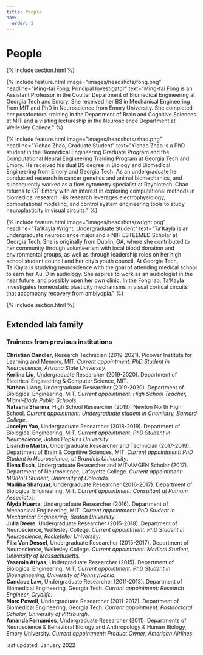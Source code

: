 ```yaml
---
title: People
nav:
  order: 2
---
```


# <i class="fas fa-users"></i>People

{% include section.html %}

{%
  include feature.html
  image="images/headshots/fong.png"
  headline="Ming-fai Fong, Principal Investigator"
  text="Ming-fai Fong is an Assistant Professor in the Coulter Department of Biomedical Engineering at Georgia Tech and Emory.  She received her BS in Mechanical Engineering from MIT and PhD in Neuroscience from Emory University.  She completed her postdoctoral training in the Department of Brain and Cognitive Sciences at MIT and a visiting lectureship in the Neuroscience Department at Wellesley College."
%}

{%
  include feature.html
  image="images/headshots/zhao.png"
  headline="Yichao Zhao, Graduate Student"
  text="Yichao Zhao is a PhD student in the Biomedical Engineering Graduate Program and the Computational Neural Engineering Training Program at Georgia Tech and Emory.  He received his dual BS degree in Biology and Biomedical Engineering from Emory and Georgia Tech. As an undergraduate he conducted research in cancer genetics and animal biomechanics, and subsequently worked as a flow cytometry specialist at Raybiotech.  Chao returns to GT-Emory with an interest in exploring computational methods in biomedical research.  His research leverages electrophysiology, computational modeling, and control system engineering tools to study neuroplasticity in visual circuits."
%}

{%
  include feature.html
  image="images/headshots/wright.png"
  headline="Ta'Kayla Wright, Undergraduate Student"
  text="Ta’Kayla is an undergraduate neuroscience major and a NIH ESTEEMED Scholar at Georgia Tech.  She is originally from Dublin, GA, where she contributed to her community through volunteerism with local blood donation and environmental groups, as well as through leadership roles on her high school student council and her city’s youth council.  At Georgia Tech, Ta'Kayla is studying neuroscience with the goal of attending medical school to earn her Au. D in audiology. She aspires to work as an audiologist in the near future, and possibly open her own clinic.  In the Fong lab, Ta’Kayla investigates homeostatic plasticity mechanisms in visual cortical circuits that accompany recovery from amblyopia."
%}

{% include section.html %}
## Extended lab family

### Trainees from previous institutions
**Christian Candler**, Research Technician (2019-2021). Picower Institute for Learning and Memory, MIT.  *Current appointment: PhD Student in Neuroscience, Arizona State University*.<br>
**Kerlina Liu**, Undergraduate Researcher (2019-2020). Department of Electrical Engineering & Computer Science, MIT.<br>
**Nathan Liang**, Undergraduate Researcher (2019-2020). Department of Biological Engineering, MIT. *Current appointment: High School Teacher, Miami-Dade Public Schools*.<br>
**Natasha Sharma**, High School Researcher (2019). Newton North High School. *Current appointment: Undergraduate student in Chemistry, Barnard College*.<br>
**Jocelyn Yao**, Undergraduate Researcher (2018-2019). Department of Biological Engineering, MIT. *Current appointment: PhD Student in Neuroscience, Johns Hopkins University*.<br>
**Lisandro Martin**, Undergraduate Researcher and Technician (2017-2019). Department of Brain & Cognitive Sciences, MIT. *Current appointment: PhD Student in Neuroscience, at Brandeis University*.<br>
**Elena Esch**, Undergraduate Researcher and MIT-AMGEN Scholar (2017). Department of Neuroscience, Lafayette College. *Current appointment: MD/PhD Student, University of Colorado*.<br>
**Madiha Shafquat**, Undergraduate Researcher (2016-2017). Department of Biological Engineering, MIT. *Current appointment: Consultant at Putnam Associates*.<br>
**Alyda Huerta**, Undergraduate Researcher (2016). Department of Mechanical Engineering, MIT. *Current appointment: PhD Student in Mechanical Engineering, Boston University*.<br>
**Julia Deere**, Undergraduate Researcher (2015-2018). Department of Neuroscience, Wellesley College. *Current appointment: PhD Student in Neuroscience, Rockefeller University*.<br>
**Filia Van Dessel**, Undergraduate Researcher (2015-2017). Department of Neuroscience, Wellesley College. *Current appointment: Medical Student, University of Massachusetts*.<br>
**Yasemin Atiyas**, Undergraduate Researcher (2015). Department of Biological Engineering, MIT. *Current appointment: PhD Student in Bioengineering, University of Pennsylvania*.<br>
**Candace Law**, Undergraduate Researcher (2011-2013). Department of Biomedical Engineering, Georgia Tech. *Current appointment: Research Engineer, Cryolife*.<br>
**Marc Powell**, Undergraduate Researcher (2011-2012). Department of Biomedical Engineering, Georgia Tech. *Current appointment: Postdoctoral Scholar, University of Pittsburgh*.<br>
**Amanda Fernandes**, Undergraduate Researcher (2011). Departments of Neuroscience & Behavioral Biology and Anthropology & Human Biology, Emory University. *Current appointment: Product Owner, American Airlines*.<br>

last updated: January 2022

